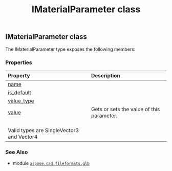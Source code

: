 ﻿---
title: IMaterialParameter class
second_title: Aspose.CAD for Python via .NET API References
description: 
type: docs
weight: 160
url: /python-net/aspose.cad.fileformats.glb/imaterialparameter/
is_root: false
---

## IMaterialParameter class



The IMaterialParameter type exposes the following members:

### Properties
| Property | Description |
| :- | :- |
| [name](/cad/python-net/aspose.cad.fileformats.glb/imaterialparameter/name) |  |
| [is_default](/cad/python-net/aspose.cad.fileformats.glb/imaterialparameter/is_default) |  |
| [value_type](/cad/python-net/aspose.cad.fileformats.glb/imaterialparameter/value_type) |  |
| [value](/cad/python-net/aspose.cad.fileformats.glb/imaterialparameter/value) | Gets or sets the value of this parameter. <br/><br/>Valid types are SingleVector3 and Vector4 |



### See Also
* module [`aspose.cad.fileformats.glb`](..)
